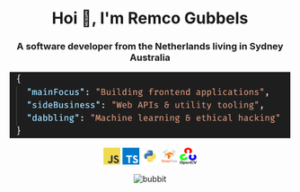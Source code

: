 <h1 align="center">Hoi 👋, I'm Remco Gubbels</h1>
<h3 align="center">A software developer from the Netherlands living in Sydney Australia</h3>

<p align="center"><img width="500" src="https://github.com/Bubbit/bubbit/blob/master/description-json.png">

<link rel="stylesheet" href="https://cdn.jsdelivr.net/gh/devicons/devicon@latest/devicon.min.css">

<p align="center">
<code><img height="30" src="https://raw.githubusercontent.com/github/explore/80688e429a7d4ef2fca1e82350fe8e3517d3494d/topics/javascript/javascript.png"></code>
<code><img height="30" src="https://raw.githubusercontent.com/github/explore/80688e429a7d4ef2fca1e82350fe8e3517d3494d/topics/typescript/typescript.png"></code>
<code><img height="30" src="https://raw.githubusercontent.com/github/explore/80688e429a7d4ef2fca1e82350fe8e3517d3494d/topics/python/python.png"></code>
<code><img height="30" src="https://raw.githubusercontent.com/github/explore/80688e429a7d4ef2fca1e82350fe8e3517d3494d/topics/tensorflow/tensorflow.png"></code>
<code><img height="30" src="https://raw.githubusercontent.com/github/explore/80688e429a7d4ef2fca1e82350fe8e3517d3494d/topics/opencv/opencv.png"></code>
</p>

<p align="center"> 
<img src="https://github-readme-stats.vercel.app/api?username=bubbit&theme=vision-friendly-dark&show_icons=true" alt="bubbit" />
</p>


